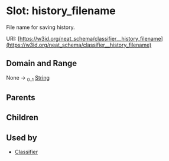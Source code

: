 
# Slot: history_filename


File name for saving history.

URI: [https://w3id.org/neat_schema/classifier__history_filename](https://w3id.org/neat_schema/classifier__history_filename)


## Domain and Range

None &#8594;  <sub>0..1</sub> [String](types/String.md)

## Parents


## Children


## Used by

 * [Classifier](Classifier.md)
